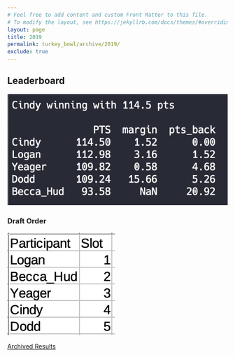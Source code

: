 ```yaml
---
# Feel free to add content and custom Front Matter to this file.
# To modify the layout, see https://jekyllrb.com/docs/themes/#overriding-theme-defaults
layout: page
title: 2019
permalink: turkey_bowl/archive/2019/
exclude: true
---
```


## Leaderboard
![](/assets/images/2019/2019_results.png)

### Draft Order
![](/assets/images/2019/2019_draft_order.png)


[Archived Results](/turkey_bowl/archive/)
